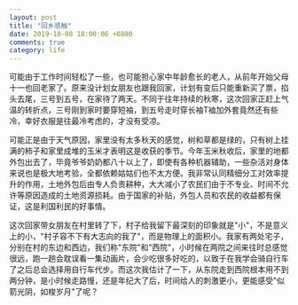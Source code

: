 ```yaml
---
layout: post
title: "回乡感触"
date: 2019-10-08 18:00:06 +0800
comments: true
category: life
---
```


可能由于工作时间轻松了一些，也可能担心家中年龄愈长的老人，从前年开始父母十一也回老家了。原来没计划女朋友也跟我回家，计划有变后只能重新买了票，掐头去尾，三号到五号，在家待了两天。不同于往年持续的秋寒，这次回家正赶上气温的转折点，三号刚到家时要穿短袖，到五号走时穿长袖T裇加外套竟然还有些冷，幸好衣服是往最冷考虑的，才没有受凉。

可能正是由于天气原因，家里没有太多秋天的感觉，树和草都是绿的，只有树上挂满的柿子和家里成堆的玉米才表明这是收获的季节。今年玉米秋收后，家里的地都外包出去了，毕竟爷爷奶奶都八十以上了，即使有各种机器辅助，一些杂活对身体来说也是极大地考验，全都依赖姑姑们也不太方便。我非常认同精细分工对效率提升的作用，土地外包后由专人负责耕种，大大减小了农民们由于不专业、时间不允许等原因造成的土地资源损耗。由于国家的补贴，外包人员和农民的收益都有保证，这是利国利民的好事情。

这次回家带女朋友在村里转了下，村子给我留下最深刻的印象就是"小"，不是意义上的小，"村子容不下有大志向的我了"，而是物理上的面积小。我家有两处宅子，分别在村的东边和西边，我们称"东院"和"西院"，小时候在两院之间来往时总感觉很远，跑一趟会耽误看一集动画片，会少吃很多好吃的，以致于在我学会骑自行车了之后总会选择用自行车代步。而这次我估计了一下，从东院走到西院根本用不到两分钟，是小时候走路慢，还是年纪大了后，时间给人的刺激更小，更能感受"似箭光阴，如梭岁月"了呢？

